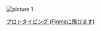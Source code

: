 ![picture 1](../../images/3dc58fac1c704e79dd54555573688e1b3bf15421a9aef959de331a74894d5010.png)  


[プロトタイピング (Figmaに飛びます)](https://www.figma.com/proto/AxpJkNyzU6yYsy1oktTJ64/%E8%96%AC%E3%81%AE%E9%A3%B2%E3%81%BF%E5%BF%98%E3%82%8C%E9%98%B2%E6%AD%A2%E3%81%AE%E3%82%B5%E3%83%BC%E3%83%93%E3%82%B9?type=design&node-id=35-391&scaling=scale-down&page-id=0%3A1&starting-point-node-id=35%3A391)